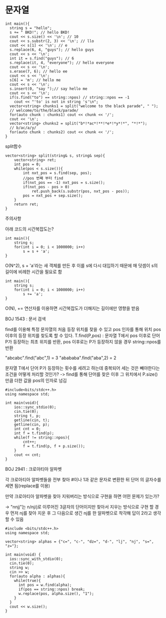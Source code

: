 # 문자열

```
int main(){
  string s = "hello";
  s += " BKD!"; // hello BKD!
  cout << s.size() << '\n'; // 10
  cout << s.substr(2, 3) << '\n'; // llo
  cout << s[1] << '\n'; // e
  s.replace(6, 4, "guys"); // hello guys
  cout << s << '\n';
  int it = s.find("guys"); // 6
  s.replace(it, 4, "everyone"); // hello everyone
  cout << s << '\n';
  s.erase(7, 6); // hello ee
  cout << s << '\n';
  s[6] = 'm'; // hello me
  cout << s << '\n';
  s.insert(0, "say ");// say hello me
  cout << s << '\n';
  if(s.find("to") == string::npos) // string::npos == -1
    cout << "'to' is not in string 's'\n";
  vector<string> chunks1 = split("welcome to the black parade", " ");
  // welcome/to/the/black/parade/
  for(auto chunk : chunks1) cout << chunk << '/';
  cout << '\n';
  vector<string> chunks2 = split("b*!*ac*!**!*e*!*y*!*", "*!*");
  // b/ac/a/y/
  for(auto chunk : chunks2) cout << chunk << '/';
}
```
split함수
```
vector<string> split(string& s, string& sep){
	vector<string> ret;
	int pos = 0;
	while(pos < s.size()){
		int nxt_pos = s.find(sep, pos);
        //pos 번째 부터 find
		if(nxt_pos == -1) nxt_pos = s.size();
		if(nxt_pos - pos > 0)
			ret.push_back(s.substr(pos, nxt_pos - pos));
		pos = nxt_pos + sep.size();
	}
	return ret;
}
```
주의사항

아래 코드의 시간복잡도는?
```
int main(){
	string s;
	for(int i = 0; i < 1000000; i++)
		s = s + 'a';
}
```
O(N^2), s + 'a'라는 새 객체를 만든 후 이를 s에 다시 대입하기 때문에
매 덧셈이 s의 길이에 비례한 시간을 필요로 함
```
int main(){
	string s;
	for(int i = 0; i < 1000000; i++)
		s += 'a';
}
```
O(N), += 연산자를 이용하면 시간복잡도가 더해지는 길이에만 영향을 받음

BOJ 1543 : 문서 검색

find를 이용해 특정 문자열의 처음 등장 위치를 찾을 수 있고 pos 인자를 통해
위치 pos 이후의 등장 위치를 찾도록 할 수 있다.
T.find(P,pos) : 문자열 T에서 pos 이후로 단어 P가 등장하는 최초 위치를 반환,
pos 이후로는 P가 등장하지 않을 경우 string::npos를 반환

"abcabc".find("abc",1) = 3
"abababa".find("aba",2) = 2

문자열 T에서 단어 P가 등장하는 횟수를 세려고 하는데 중복되어 세는 것은
빼야한다는 조건을 어떻게 처리할 것인가? 
-> find를 통해 단어를 찾은 이후 그 위치에서 P.size()만큼 더한 값을 pos의
인자로 넘김

```
#include<bits/stdc++.h>
using namespace std;

int main(void){
	ios::sync_stdio(0);
	cin.tie(0);
	string t, p;
	getline(cin, t);
	getline(cin, p);
	int cnt = 0;
	int f = t.find(p);
	while(f != string::npos){
		cnt++;
		f = t.find(p, f + p.size());
	}
	cout << cnt;
}
```
BOJ 2941 : 크로아티아 알파벳

각 크로아티아 알파벳들을 전부 찾아 #이나 1과 같은 문자로 변환한 뒤 단어
의 글자수를 세면 됨(replace를 이용)

만약 크로아티아 알파벳을 찾아 지워버리는 방식으로 구현을 하면 어떤 문제가
있는가?

-> "nnjj"는 n/nj/j로 이루어진 3글자의 단어이지만 찾아서 지우는 방식으로 구현
할 경우 먼저 nj를 찾아 지운 후 그 다음으로 생긴 nj를 한 알파벳으로 착각해
답이 2라고 생각할 수 있음

```
#include <bits/stdc++.h>
using namespace std;

vector<string> alphas = {"c=", "c-", "dz=", "d-", "lj", "nj", "s=", "z="};

int main(void) {
  ios::sync_with_stdio(0);
  cin.tie(0);
  string w;
  cin >> w;
  for(auto alpha : alphas){
    while(true){
      int pos = w.find(alpha);
      if(pos == string::npos) break;
      w.replace(pos, alpha.size(), "1");
    }
  }
  cout << w.size();
}
```